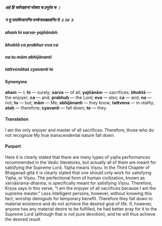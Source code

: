 ##### अहं हि सर्वयज्ञानां भोक्ता च प्रभुरेव च ।
##### न तु मामभिजानन्ति तत्त्वेनातश्च्यवन्ति ते ॥ २४ ॥

##### ahaṁ hi sarva-yajñānāṁ
##### bhoktā ca prabhur eva ca
##### na tu mām abhijānanti
##### tattvenātaś cyavanti te

#### Synonyms

**aham** — I; **hi** — surely; **sarva** — of all; **yajñānām** — sacrifices; **bhoktā** — the enjoyer; **ca** — and; **prabhuḥ** — the Lord; **eva** — also; **ca** — and; **na** — not; **tu** — but; **mām** — Me; **abhijānanti** — they know; **tattvena** — in reality; **ataḥ** — therefore; **cyavanti** — fall down; **te** — they.

#### Translation

I am the only enjoyer and master of all sacrifices. Therefore, those who do not recognize My true transcendental nature fall down.

#### Purport

Here it is clearly stated that there are many types of yajña performances recommended in the Vedic literatures, but actually all of them are meant for satisfying the Supreme Lord. Yajña means Viṣṇu. In the Third Chapter of Bhagavad-gītā it is clearly stated that one should only work for satisfying Yajña, or Viṣṇu. The perfectional form of human civilization, known as varṇāśrama-dharma, is specifically meant for satisfying Viṣṇu. Therefore, Kṛṣṇa says in this verse, “I am the enjoyer of all sacrifices because I am the supreme master.” Less intelligent persons, however, without knowing this fact, worship demigods for temporary benefit. Therefore they fall down to material existence and do not achieve the desired goal of life. If, however, anyone has any material desire to be fulfilled, he had better pray for it to the Supreme Lord (although that is not pure devotion), and he will thus achieve the desired result.